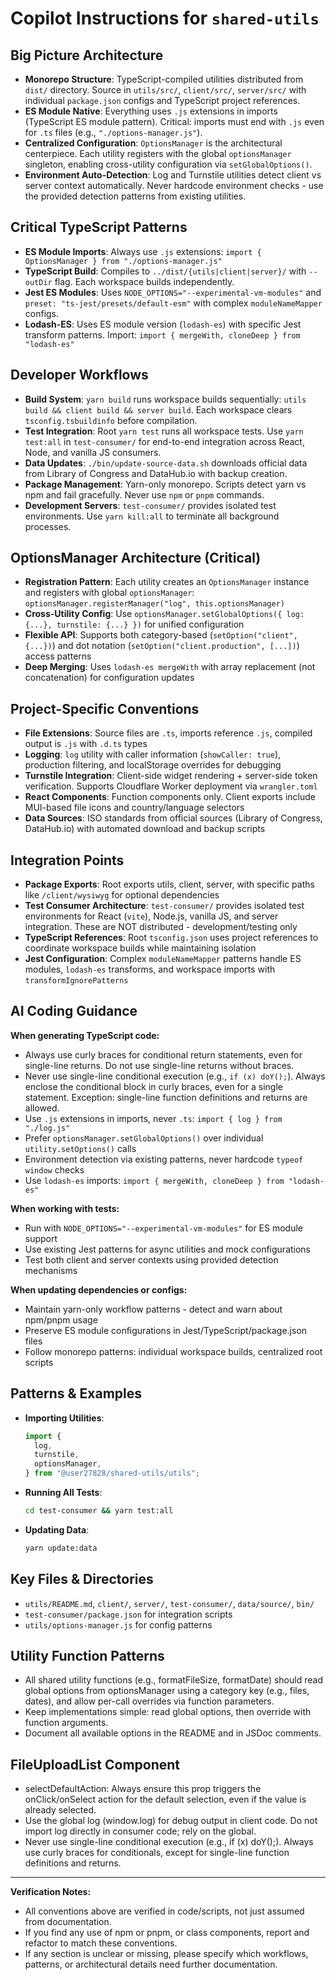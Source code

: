 # Copilot Instructions for `shared-utils`

## Big Picture Architecture

- **Monorepo Structure**: TypeScript-compiled utilities distributed from `dist/` directory. Source in `utils/src/`, `client/src/`, `server/src/` with individual `package.json` configs and TypeScript project references.
- **ES Module Native**: Everything uses `.js` extensions in imports (TypeScript ES module pattern). Critical: imports must end with `.js` even for `.ts` files (e.g., `"./options-manager.js"`).
- **Centralized Configuration**: `OptionsManager` is the architectural centerpiece. Each utility registers with the global `optionsManager` singleton, enabling cross-utility configuration via `setGlobalOptions()`.
- **Environment Auto-Detection**: Log and Turnstile utilities detect client vs server context automatically. Never hardcode environment checks - use the provided detection patterns from existing utilities.

## Critical TypeScript Patterns

- **ES Module Imports**: Always use `.js` extensions: `import { OptionsManager } from "./options-manager.js"`
- **TypeScript Build**: Compiles to `../dist/{utils|client|server}/` with `--outDir` flag. Each workspace builds independently.
- **Jest ES Modules**: Uses `NODE_OPTIONS="--experimental-vm-modules"` and `preset: "ts-jest/presets/default-esm"` with complex `moduleNameMapper` configs.
- **Lodash-ES**: Uses ES module version (`lodash-es`) with specific Jest transform patterns. Import: `import { mergeWith, cloneDeep } from "lodash-es"`

## Developer Workflows

- **Build System**: `yarn build` runs workspace builds sequentially: `utils build && client build && server build`. Each workspace clears `tsconfig.tsbuildinfo` before compilation.
- **Test Integration**: Root `yarn test` runs all workspace tests. Use `yarn test:all` in `test-consumer/` for end-to-end integration across React, Node, and vanilla JS consumers.
- **Data Updates**: `./bin/update-source-data.sh` downloads official data from Library of Congress and DataHub.io with backup creation.
- **Package Management**: Yarn-only monorepo. Scripts detect yarn vs npm and fail gracefully. Never use `npm` or `pnpm` commands.
- **Development Servers**: `test-consumer/` provides isolated test environments. Use `yarn kill:all` to terminate all background processes.

## OptionsManager Architecture (Critical)

- **Registration Pattern**: Each utility creates an `OptionsManager` instance and registers with global `optionsManager`: `optionsManager.registerManager("log", this.optionsManager)`
- **Cross-Utility Config**: Use `optionsManager.setGlobalOptions({ log: {...}, turnstile: {...} })` for unified configuration
- **Flexible API**: Supports both category-based (`setOption("client", {...})`) and dot notation (`setOption("client.production", [...])`) access patterns
- **Deep Merging**: Uses `lodash-es mergeWith` with array replacement (not concatenation) for configuration updates

## Project-Specific Conventions

- **File Extensions**: Source files are `.ts`, imports reference `.js`, compiled output is `.js` with `.d.ts` types
- **Logging**: `log` utility with caller information (`showCaller: true`), production filtering, and localStorage overrides for debugging
- **Turnstile Integration**: Client-side widget rendering + server-side token verification. Supports Cloudflare Worker deployment via `wrangler.toml`
- **React Components**: Function components only. Client exports include MUI-based file icons and country/language selectors
- **Data Sources**: ISO standards from official sources (Library of Congress, DataHub.io) with automated download and backup scripts

## Integration Points

- **Package Exports**: Root exports utils, client, server, with specific paths like `/client/wysiwyg` for optional dependencies
- **Test Consumer Architecture**: `test-consumer/` provides isolated test environments for React (`vite`), Node.js, vanilla JS, and server integration. These are NOT distributed - development/testing only
- **TypeScript References**: Root `tsconfig.json` uses project references to coordinate workspace builds while maintaining isolation
- **Jest Configuration**: Complex `moduleNameMapper` patterns handle ES modules, `lodash-es` transforms, and workspace imports with `transformIgnorePatterns`

## AI Coding Guidance

**When generating TypeScript code:**

- Always use curly braces for conditional return statements, even for single-line returns. Do not use single-line returns without braces.
- Never use single-line conditional execution (e.g., `if (x) doY();`). Always enclose the conditional block in curly braces, even for a single statement. Exception: single-line function definitions and returns are allowed.
- Use `.js` extensions in imports, never `.ts`: `import { log } from "./log.js"`
- Prefer `optionsManager.setGlobalOptions()` over individual `utility.setOptions()` calls
- Environment detection via existing patterns, never hardcode `typeof window` checks
- Use `lodash-es` imports: `import { mergeWith, cloneDeep } from "lodash-es"`

**When working with tests:**

- Run with `NODE_OPTIONS="--experimental-vm-modules"` for ES module support
- Use existing Jest patterns for async utilities and mock configurations
- Test both client and server contexts using provided detection mechanisms

**When updating dependencies or configs:**

- Maintain yarn-only workflow patterns - detect and warn about npm/pnpm usage
- Preserve ES module configurations in Jest/TypeScript/package.json files
- Follow monorepo patterns: individual workspace builds, centralized root scripts

## Patterns & Examples

- **Importing Utilities**:
  ```js
  import {
    log,
    turnstile,
    optionsManager,
  } from "@user27828/shared-utils/utils";
  ```
- **Running All Tests**:
  ```bash
  cd test-consumer && yarn test:all
  ```
- **Updating Data**:
  ```bash
  yarn update:data
  ```

## Key Files & Directories

- `utils/README.md`, `client/`, `server/`, `test-consumer/`, `data/source/`, `bin/`
- `test-consumer/package.json` for integration scripts
- `utils/options-manager.js` for config patterns

## Utility Function Patterns

- All shared utility functions (e.g., formatFileSize, formatDate) should read global options from optionsManager using a category key (e.g., files, dates), and allow per-call overrides via function parameters.
- Keep implementations simple: read global options, then override with function arguments.
- Document all available options in the README and in JSDoc comments.

## FileUploadList Component

- selectDefaultAction: Always ensure this prop triggers the onClick/onSelect action for the default selection, even if the value is already selected.
- Use the global log (window.log) for debug output in client code. Do not import log directly in consumer code; rely on the global.
- Never use single-line conditional execution (e.g., if (x) doY();). Always use curly braces for conditionals, except for single-line function definitions and returns.

---

**Verification Notes:**

- All conventions above are verified in code/scripts, not just assumed from documentation.
- If you find any use of npm or pnpm, or class components, report and refactor to match these conventions.
- If any section is unclear or missing, please specify which workflows, patterns, or architectural details need further documentation.
